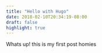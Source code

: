 ```yaml
---
title: "Hello with Hugo"
date: 2018-02-10T20:34:19-08:00
draft: false
highlight: true
---
```


Whats up! this is my first post homies
